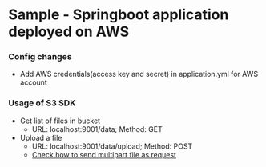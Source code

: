 Sample - Springboot application deployed on AWS
===========================================
### Config changes
- Add AWS credentials(access key and secret) in application.yml for AWS account
### Usage of S3 SDK
- Get list of files in bucket
  - URL: localhost:9001/data; Method: GET
- Upload a file
  - URL: localhost:9001/data/upload; Method: POST
  - [Check how to send multipart file as request](https://gist.github.com/brijesh-deb/d976984070945ad58cb0ced12ec85466)
